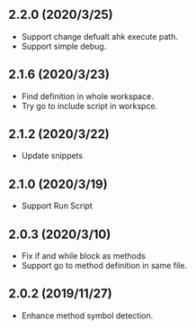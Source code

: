 ## 2.2.0 (2020/3/25)
- Support change defualt ahk execute path.
- Support simple debug.

## 2.1.6 (2020/3/23)
- Find definition in whole workspace.
- Try go to include script in workspce.

## 2.1.2 (2020/3/22)
- Update snippets

## 2.1.0 (2020/3/19)
- Support Run Script

## 2.0.3 (2020/3/10)
- Fix if and while block as methods
- Support go to method definition in same file.

## 2.0.2 (2019/11/27)
- Enhance method symbol detection.
